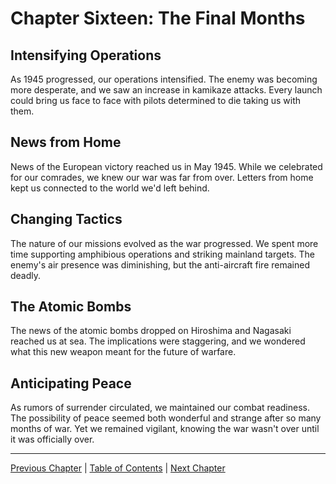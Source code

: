# Chapter Sixteen: The Final Months

## Intensifying Operations
As 1945 progressed, our operations intensified. The enemy was becoming more desperate, and we saw an increase in kamikaze attacks. Every launch could bring us face to face with pilots determined to die taking us with them.

## News from Home
News of the European victory reached us in May 1945. While we celebrated for our comrades, we knew our war was far from over. Letters from home kept us connected to the world we'd left behind.

## Changing Tactics
The nature of our missions evolved as the war progressed. We spent more time supporting amphibious operations and striking mainland targets. The enemy's air presence was diminishing, but the anti-aircraft fire remained deadly.

## The Atomic Bombs
The news of the atomic bombs dropped on Hiroshima and Nagasaki reached us at sea. The implications were staggering, and we wondered what this new weapon meant for the future of warfare.

## Anticipating Peace
As rumors of surrender circulated, we maintained our combat readiness. The possibility of peace seemed both wonderful and strange after so many months of war. Yet we remained vigilant, knowing the war wasn't over until it was officially over.

---
[Previous Chapter](chapter15.md) | [Table of Contents](../README.md) | [Next Chapter](chapter17.md) 